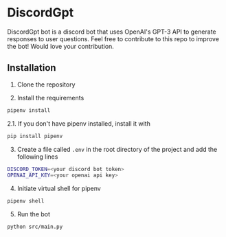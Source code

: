 # DiscordGpt

DiscordGpt bot is a discord bot that uses OpenAI's GPT-3 API to generate responses to user questions. Feel free to contribute to this repo to improve the bot! Would love your contribution.

## Installation

1. Clone the repository

2. Install the requirements

```bash
pipenv install
```

2.1. If you don't have pipenv installed, install it with

```bash
pip install pipenv
```

3. Create a file called `.env` in the root directory of the project and add the following lines

```bash
DISCORD_TOKEN=<your discord bot token>
OPENAI_API_KEY=<your openai api key>
```

4. Initiate virtual shell for pipenv

```bash
pipenv shell
```

5. Run the bot

```
python src/main.py
```
